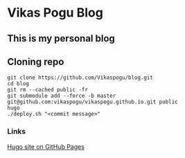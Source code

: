 # Vikas Pogu Blog

## This is my personal blog

## Cloning repo

```
git clone https://github.com/Vikaspogu/blog.git
cd blog
git rm --cached public -fr
git submodule add --force -b master git@github.com:vikaspogu/vikaspogu.github.io.git public
hugo
./deploy.sh "<commit message>"
```

### Links

[Hugo site on GitHub Pages](https://dev.to/dgavlock/creating-a-hugo-site-on-github-pages-3cjo)
